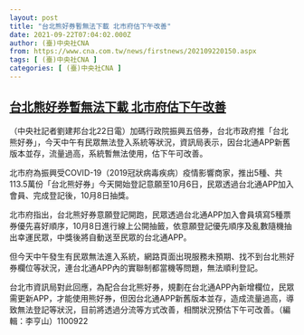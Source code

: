 ```yaml
---
layout: post
title: "台北熊好券暫無法下載 北市府估下午改善"
date: 2021-09-22T07:04:02.000Z
author: (臺)中央社CNA
from: https://www.cna.com.tw/news/firstnews/202109220150.aspx
tags: [ (臺)中央社CNA ]
categories: [ (臺)中央社CNA ]
---
```

<!--1632294242000-->
[台北熊好券暫無法下載 北市府估下午改善](https://www.cna.com.tw/news/firstnews/202109220150.aspx)
------

<div>
<div></div><div class="paragraph"><p>（中央社記者劉建邦台北22日電）加碼行政院振興五倍券，台北市政府推「台北熊好券」，今天中午有民眾無法登入系統等狀況，資訊局表示，因台北通APP新舊版本並存，流量過高，系統暫無法使用，估下午可改善。</p><p>北市府為振興受COVID-19（2019冠狀病毒疾病）疫情影響商家，推出5種、共113.5萬份「台北熊好券」今天開始登記意願至10月6日，民眾透過台北通APP加入會員、完成登記後，10月8日抽獎。</p><p>北市府指出，台北熊好券意願登記開跑，民眾透過台北通APP加入會員填寫5種票券優先喜好順序，10月8日進行線上公開抽籤，依意願登記優先順序及亂數隨機抽出幸運民眾，中獎後將自動送至民眾的台北通APP。</p><p>但今天中午發生有民眾無法進入系統，網路頁面出現服務未預期、找不到台北熊好券欄位等狀況，連台北通APP內的實聯制都當機等問題，無法順利登記。</p><p>台北市資訊局對此回應，為配合台北熊好券，規劃在台北通APP內新增欄位，民眾需更新APP，才能使用熊好券，但因台北通APP新舊版本並存，造成流量過高，導致無法登記等狀況，目前將透過分流等方式改善，相關狀況預估下午可改善。（編輯：李亨山）1100922</p></div>
</div>
